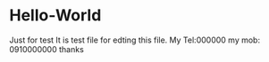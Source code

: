 # Hello-World
Just for test
It is test file for edting this file.
My Tel:000000
my mob: 0910000000
thanks

